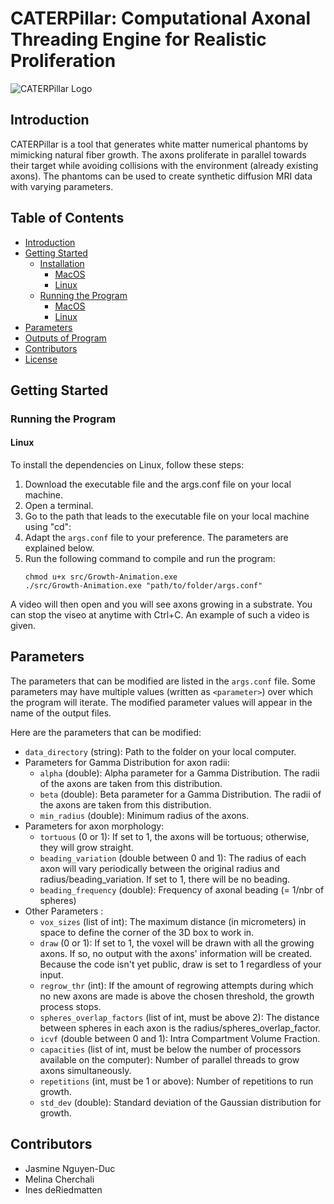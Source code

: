 # CATERPillar: Computational Axonal Threading Engine for Realistic Proliferation

![CATERPillar Logo](https://github.com/jazz031195/CATERPillar/blob/updated/caterpillar.jpg)

## Introduction
CATERPillar is a tool that generates white matter numerical phantoms by mimicking natural fiber growth. The axons proliferate in parallel towards their target while avoiding collisions with the environment (already existing axons). The phantoms can be used to create synthetic diffusion MRI data with varying parameters.

## Table of Contents
- [Introduction](#introduction)
- [Getting Started](#getting-started)
  - [Installation](#installation)
    - [MacOS](#macos)
    - [Linux](#linux)
  - [Running the Program](#running-the-program)
    - [MacOS](#macos-1)
    - [Linux](#linux-1)
- [Parameters](#parameters)
- [Outputs of Program](#outputs-of-program)
- [Contributors](#contributors)
- [License](#license)

## Getting Started
### Running the Program

#### Linux
To install the dependencies on Linux, follow these steps:
1. Download the executable file and the args.conf file on your local machine.
2. Open a terminal.
3. Go to the path that leads to the executable file on your local machine using "cd":
4. Adapt the `args.conf` file to your preference. The parameters are explained below.
6. Run the following command to compile and run the program:
   ```shell
   chmod u+x src/Growth-Animation.exe
   ./src/Growth-Animation.exe "path/to/folder/args.conf"
   ```
A video will then open and you will see axons growing in a substrate. You can stop the viseo at anytime with Ctrl+C. An example of such a video is given.
   
## Parameters
The parameters that can be modified are listed in the `args.conf` file. Some parameters may have multiple values (written as `<parameter>`) over which the program will iterate. The modified parameter values will appear in the name of the output files.

Here are the parameters that can be modified:
- `data_directory` (string): Path to the folder on your local computer.
- Parameters for Gamma Distribution for axon radii:
  - `alpha` (double): Alpha parameter for a Gamma Distribution. The radii of the axons are taken from this distribution.
  - `beta` (double): Beta parameter for a Gamma Distribution. The radii of the axons are taken from this distribution.
  - `min_radius` (double): Minimum radius of the axons.
- Parameters for axon morphology:
  - `tortuous` (0 or 1): If set to 1, the axons will be tortuous; otherwise, they will grow straight.
  - `beading_variation` (double between 0 and 1): The radius of each axon will vary periodically between the original radius and radius/beading_variation. If set to 1, there will be no beading.
  - `beading_frequency` (double): Frequency of axonal beading (= 1/nbr of spheres)
- Other Parameters :
  - `vox_sizes` (list of int): The maximum distance (in micrometers) in space to define the corner of the 3D box to work in.
  - `draw` (0 or 1): If set to 1, the voxel will be drawn with all the growing axons. If so, no output with the axons' information will be created. Because the code isn't yet public, draw is set to 1 regardless of your input.
  - `regrow_thr` (int): If the amount of regrowing attempts during which no new axons are made is above the chosen threshold, the growth process stops.
  - `spheres_overlap_factors` (list of int, must be above 2): The distance between spheres in each axon is the radius/spheres_overlap_factor.
  - `icvf` (double between 0 and 1): Intra Compartment Volume Fraction.
  - `capacities` (list of int, must be below the number of processors available on the computer): Number of parallel threads to grow axons simultaneously.
  - `repetitions` (int, must be 1 or above): Number of repetitions to run growth.
  - `std_dev` (double): Standard deviation of the Gaussian distribution for growth.


## Contributors
- Jasmine Nguyen-Duc
- Melina Cherchali
- Ines deRiedmatten

